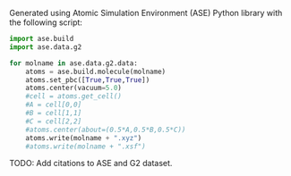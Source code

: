 
Generated using Atomic Simulation Environment (ASE) Python library
with the following script:

```python
import ase.build
import ase.data.g2

for molname in ase.data.g2.data:
    atoms = ase.build.molecule(molname)
    atoms.set_pbc([True,True,True])
    atoms.center(vacuum=5.0)
    #cell = atoms.get_cell()
    #A = cell[0,0]
    #B = cell[1,1]
    #C = cell[2,2]
    #atoms.center(about=(0.5*A,0.5*B,0.5*C))
    atoms.write(molname + ".xyz")
    #atoms.write(molname + ".xsf")
```

TODO: Add citations to ASE and G2 dataset.
